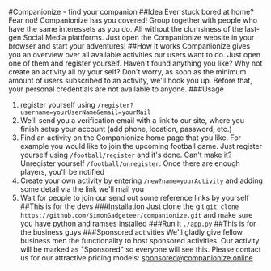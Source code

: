 #Companionize - find your companion
##Idea
Ever stuck bored at home? Fear not! Companionize has you covered! Group together with people who have the same interessets as you do. All without the clumsiness of the last-gen Social Media plattforms. Just open the Companionize website in your browser and start your adventures!
##How it works
Companionize gives you an overview over all available activities our users want to do. Just open one of them and register yourself. Haven't found anything you like? Why not create an activity all by your self?
Don't worry, as soon as the minimum amount of users subscribed to an activity, we'll hook you up. Before that, your personal credentials are not available to anyone.
###Usage
1. register yourself using `/register?username=yourUserName&email=yourMail`
2. We'll send you a verification email with a link to our site, where you finish setup your account (add phone, location, password, etc.)
3. Find an activity on the Companionize home page that you like. For example you would like to join the upcoming football game. Just register yourself using `/football/register` and it's done. Can't make it? Unregister yourself `/football/unregister`. Once there are enough players, you'll be notified 
4. Create your own activity by entering `/new?name=yourActivity` and adding some detail via the link we'll mail you
5. Wait for people to join our send out some reference links by yourself
##This is for the devs
###Installation
Just clone the git `git clone https://github.com/SimonGadgeteer/companionize.git` and make sure you have python and ramses installed
###Run it
`./app.py`
##This is for the business guys
###Sponsored activities
We'll gladly give fellow business men the functionality to host sponsored activities. Our activity will be marked as "Sponsored" so everyone will see this. Please contact us for our attractive pricing models: sponsored@companionize.online